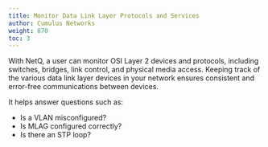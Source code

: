 ```yaml
---
title: Monitor Data Link Layer Protocols and Services
author: Cumulus Networks
weight: 870
toc: 3
---
```

With NetQ, a user can monitor OSI Layer 2 devices and protocols, including switches, bridges, link control, and physical media access. Keeping track of the various data link layer devices in your network ensures consistent and error-free communications between devices.

It helps answer questions such as:

- Is a VLAN misconfigured?
- Is MLAG configured correctly?
- Is there an STP loop?
